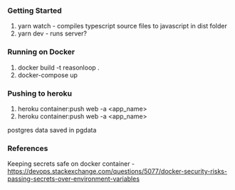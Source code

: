 ### Getting Started

1. yarn watch - compiles typescript source files to javascript in dist folder
2. yarn dev - runs server?

### Running on Docker

1. docker build -t reasonloop .
1. docker-compose up

### Pushing to heroku

1. heroku container:push web -a <app_name>
2. heroku container:push web -a <app_name>

postgres data saved in pgdata

### References

Keeping secrets safe on docker container - https://devops.stackexchange.com/questions/5077/docker-security-risks-passing-secrets-over-environment-variables
